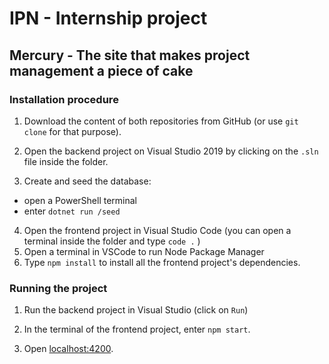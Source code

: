 # IPN - Internship project
## Mercury - The site that makes project management a piece of cake

### Installation procedure

1. Download the content of both repositories from GitHub (or use `git clone` for that purpose).

2. Open the backend project on Visual Studio 2019 by clicking on the `.sln` file inside the folder.

3. Create and seed the database:
 - open a PowerShell terminal
 - enter `dotnet run /seed`

4. Open the frontend project in Visual Studio Code (you can open a terminal inside the folder and type `code .` )
5. Open a terminal in VSCode to run Node Package Manager
6. Type `npm install` to install all the frontend project's dependencies.

### Running the project

1. Run the backend project in Visual Studio (click on `Run`)

2. In the terminal of the frontend project, enter `npm start`.

3. Open [localhost:4200](localhost:4200).